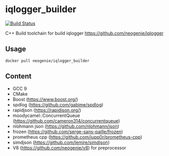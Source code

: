 # iqlogger_builder

[![Build Status](https://travis-ci.com/neogenie/iqlogger_builder.svg?branch=master)](https://travis-ci.com/neogenie/iqlogger_builder)

C++ Build toolchain for build iqlogger https://github.com/neogenie/iqlogger

## Usage

```
docker pull neogenie/iqlogger_builder
```

## Content

- GCC 9 
- CMake
- Boost (https://www.boost.org/)
- spdlog (https://github.com/gabime/spdlog)
- rapidjson (https://rapidjson.org/)
- moodycamel::ConcurrentQueue (https://github.com/cameron314/concurrentqueue)
- nlohmann json (https://github.com/nlohmann/json)
- frozen (https://github.com/serge-sans-paille/frozen)
- prometheus cpp (https://github.com/jupp0r/prometheus-cpp)
- simdjson (https://github.com/lemire/simdjson)
- V8 (https://github.com/neogenie/v8) for preprocessor





